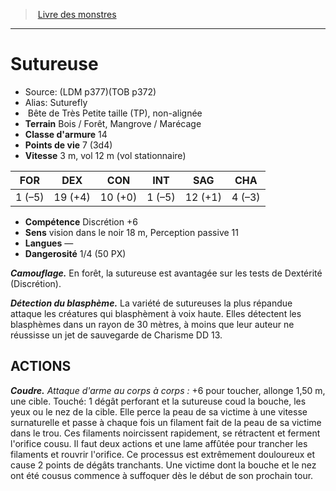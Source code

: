 ﻿> [Livre des monstres](tome_of_beasts.md)

---

# Sutureuse

- Source: (LDM p377)(TOB p372)
- Alias: Suturefly
-  Bête de Très Petite taille (TP), non-alignée
- **Terrain** Bois / Forêt, Mangrove / Marécage
- **Classe d'armure** 14
- **Points de vie** 7 (3d4)
- **Vitesse** 3 m, vol 12 m (vol stationnaire)

|FOR|DEX|CON|INT|SAG|CHA|
|---|---|---|---|---|---|
|1 (–5)|19 (+4)|10 (+0)|1 (–5)|12 (+1)|4 (–3)|

- **Compétence** Discrétion +6
- **Sens** vision dans le noir 18 m, Perception passive 11
- **Langues** —
- **Dangerosité** 1/4 (50 PX)

**_Camouflage._** En forêt, la sutureuse est avantagée sur les tests de Dextérité (Discrétion).

**_Détection du blasphème._** La variété de sutureuses la plus répandue attaque les créatures qui blasphèment à voix haute. Elles détectent les blasphèmes dans un rayon de 30 mètres, à moins que leur auteur ne réussisse un jet de sauvegarde de Charisme DD 13.

## ACTIONS

**_Coudre._** _Attaque d'arme au corps à corps :_ +6 pour toucher, allonge 1,50 m, une cible. Touché: 1 dégât perforant et la sutureuse coud la bouche, les yeux ou le nez de la cible. Elle perce la peau de sa victime à une vitesse surnaturelle et passe à chaque fois un filament fait de la peau de sa victime dans le trou. Ces filaments noircissent rapidement, se rétractent et ferment l'orifice cousu. Il faut deux actions et une lame affûtée pour trancher les filaments et rouvrir l'orifice. Ce processus est extrêmement douloureux et cause 2 points de dégâts tranchants. Une victime dont la bouche et le nez ont été cousus commence à suffoquer dès le début de son prochain tour.

